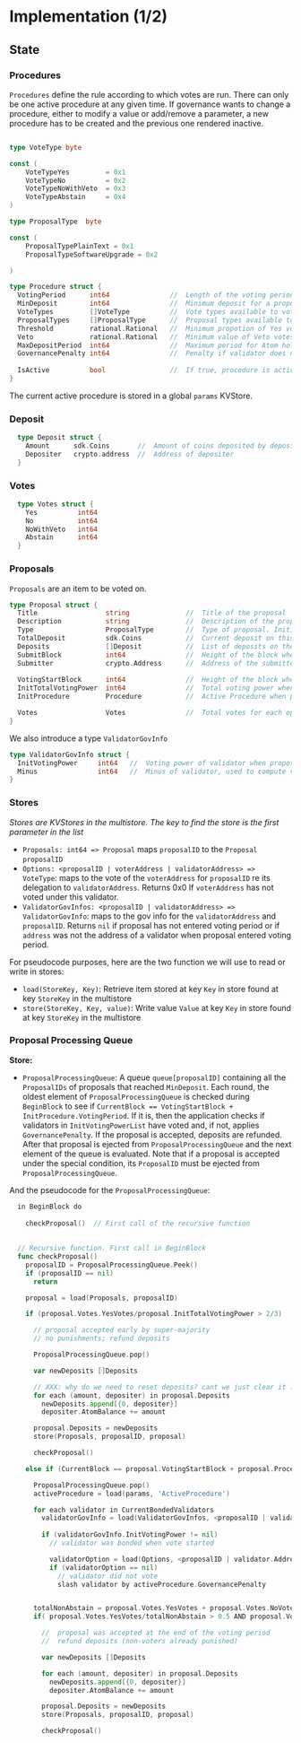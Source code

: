 # Implementation (1/2)

## State

### Procedures

`Procedures` define the rule according to which votes are run. There can only 
be one active procedure at any given time. If governance wants to change a 
procedure, either to modify a value or add/remove a parameter, a new procedure 
has to be created and the previous one rendered inactive.

```go

type VoteType byte

const (
    VoteTypeYes         = 0x1
    VoteTypeNo          = 0x2
    VoteTypeNoWithVeto  = 0x3
    VoteTypeAbstain     = 0x4
)

type ProposalType  byte

const (
    ProposalTypePlainText = 0x1
    ProposalTypeSoftwareUpgrade = 0x2

)

type Procedure struct {
  VotingPeriod      int64               //  Length of the voting period. Initial value: 2 weeks
  MinDeposit        int64               //  Minimum deposit for a proposal to enter voting period. 
  VoteTypes         []VoteType          //  Vote types available to voters. 
  ProposalTypes     []ProposalType      //  Proposal types available to submitters. 
  Threshold         rational.Rational   //  Minimum propotion of Yes votes for proposal to pass. Initial value: 0.5
  Veto              rational.Rational   //  Minimum value of Veto votes to Total votes ratio for proposal to be vetoed. Initial value: 1/3
  MaxDepositPeriod  int64               //  Maximum period for Atom holders to deposit on a proposal. Initial value: 2 months
  GovernancePenalty int64               //  Penalty if validator does not vote
  
  IsActive          bool                //  If true, procedure is active. Only one procedure can have isActive true.
}
```

The current active procedure is stored in a global `params` KVStore.

### Deposit

```go
  type Deposit struct {
    Amount      sdk.Coins       //  Amount of coins deposited by depositer
    Depositer   crypto.address  //  Address of depositer
  }
```

### Votes

```go
  type Votes struct {
    Yes          int64
    No           int64
    NoWithVeto   int64
    Abstain      int64
  }
```


### Proposals

`Proposals` are an item to be voted on. 

```go
type Proposal struct {
  Title                 string              //  Title of the proposal
  Description           string              //  Description of the proposal
  Type                  ProposalType        //  Type of proposal. Initial set {PlainTextProposal, SoftwareUpgradeProposal}
  TotalDeposit          sdk.Coins           //  Current deposit on this proposal. Initial value is set at InitialDeposit
  Deposits              []Deposit           //  List of deposits on the proposal
  SubmitBlock           int64               //  Height of the block where TxGovSubmitProposal was included
  Submitter             crypto.Address      //  Address of the submitter
  
  VotingStartBlock      int64               //  Height of the block where MinDeposit was reached. -1 if MinDeposit is not reached
  InitTotalVotingPower  int64               //  Total voting power when proposal enters voting period (default 0)
  InitProcedure         Procedure           //  Active Procedure when proposal enters voting period

  Votes                 Votes               //  Total votes for each option
}
```

We also introduce a type `ValidatorGovInfo`

```go
type ValidatorGovInfo struct {
  InitVotingPower     int64   //  Voting power of validator when proposal enters voting period
  Minus               int64   //  Minus of validator, used to compute validator's voting power
}
```

### Stores

*Stores are KVStores in the multistore. The key to find the store is the first parameter in the list*


* `Proposals: int64 => Proposal` maps `proposalID` to the `Proposal`
  `proposalID`
* `Options: <proposalID | voterAddress | validatorAddress> => VoteType`: maps to the vote of the `voterAddress` for `proposalID` re its delegation to `validatorAddress`.
   Returns 0x0 If `voterAddress` has not voted under this validator.
* `ValidatorGovInfos: <proposalID | validatorAddress> => ValidatorGovInfo`: maps to the gov info for the `validatorAddress` and `proposalID`.
  Returns `nil` if proposal has not entered voting period or if `address` was not the 
  address of a validator when proposal entered voting period.

For pseudocode purposes, here are the two function we will use to read or write in stores:

* `load(StoreKey, Key)`: Retrieve item stored at key `Key` in store found at key `StoreKey` in the multistore
* `store(StoreKey, Key, value)`: Write value `Value` at key `Key` in store found at key `StoreKey` in the multistore

### Proposal Processing Queue

**Store:**
* `ProposalProcessingQueue`: A queue `queue[proposalID]` containing all the 
  `ProposalIDs` of proposals that reached `MinDeposit`. Each round, the oldest 
  element of `ProposalProcessingQueue` is checked during `BeginBlock` to see if
  `CurrentBlock == VotingStartBlock + InitProcedure.VotingPeriod`. If it is, 
  then the application checks if validators in `InitVotingPowerList` have voted
  and, if not, applies `GovernancePenalty`. If the proposal is accepted, deposits are refunded.
  After that proposal is ejected from `ProposalProcessingQueue` and the next element of the queue is evaluated. 
  Note that if a proposal is accepted under the special condition, 
  its `ProposalID` must be ejected from `ProposalProcessingQueue`.

And the pseudocode for the `ProposalProcessingQueue`:

```go
  in BeginBlock do 
    
    checkProposal()  // First call of the recursive function 
    
    
  // Recursive function. First call in BeginBlock
  func checkProposal()  
    proposalID = ProposalProcessingQueue.Peek()
    if (proposalID == nil)
      return

    proposal = load(Proposals, proposalID) 

    if (proposal.Votes.YesVotes/proposal.InitTotalVotingPower > 2/3)

      // proposal accepted early by super-majority
      // no punishments; refund deposits

      ProposalProcessingQueue.pop()

      var newDeposits []Deposits

      // XXX: why do we need to reset deposits? cant we just clear it ?
      for each (amount, depositer) in proposal.Deposits
        newDeposits.append[{0, depositer}]
        depositer.AtomBalance += amount

      proposal.Deposits = newDeposits
      store(Proposals, proposalID, proposal)

      checkProposal()

    else if (CurrentBlock == proposal.VotingStartBlock + proposal.Procedure.VotingPeriod)

      ProposalProcessingQueue.pop()
      activeProcedure = load(params, 'ActiveProcedure')

      for each validator in CurrentBondedValidators
        validatorGovInfo = load(ValidatorGovInfos, <proposalID | validator.Address>)
        
        if (validatorGovInfo.InitVotingPower != nil)
          // validator was bonded when vote started

          validatorOption = load(Options, <proposalID | validator.Address>)
          if (validatorOption == nil)
            // validator did not vote
            slash validator by activeProcedure.GovernancePenalty


      totalNonAbstain = proposal.Votes.YesVotes + proposal.Votes.NoVotes + proposal.Votes.NoWithVetoVotes
      if( proposal.Votes.YesVotes/totalNonAbstain > 0.5 AND proposal.Votes.NoWithVetoVotes/totalNonAbstain  < 1/3)

        //  proposal was accepted at the end of the voting period
        //  refund deposits (non-voters already punished)

        var newDeposits []Deposits

        for each (amount, depositer) in proposal.Deposits
          newDeposits.append[{0, depositer}]
          depositer.AtomBalance += amount

        proposal.Deposits = newDeposits
        store(Proposals, proposalID, proposal)

        checkProposal()        
```
